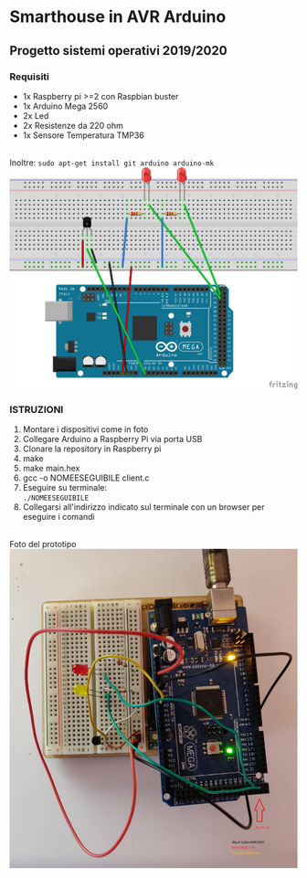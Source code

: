 <h1>Smarthouse in AVR Arduino</h1>
<h2>Progetto sistemi operativi 2019/2020</h2>
<h3>Requisiti</h3>
<ul>
<li>1x Raspberry pi >=2 con Raspbian buster</li>
<li>1x Arduino Mega 2560</li>
<li>2x Led</li>
<li>2x Resistenze da 220 ohm</li>
<li>1x Sensore Temperatura TMP36</li>
</ul>
</br>
Inoltre:
<code>sudo apt-get install git arduino arduino-mk</code>
</br>
<img src="static/sketch.jpg">
</br>
<h3>ISTRUZIONI</h3>
<ol>
<li>Montare i dispositivi come in foto</li>
<li>Collegare Arduino a Raspberry Pi via porta USB</li>
<li>Clonare la repository in Raspberry pi</li>
<li>make</li>
<li>make main.hex</li>
  <li>gcc -o NOMEESEGUIBILE client.c</li>
<li>Eseguire su terminale:</br>
<code>./NOMEESEGUIBILE</code>
</li>
<li>Collegarsi all'indirizzo indicato sul terminale con un browser per eseguire i comandi</li>
</ol>
</br>
Foto del prototipo
<img src="static/Arduino.jpg" title="Arduino Mega 2560">
